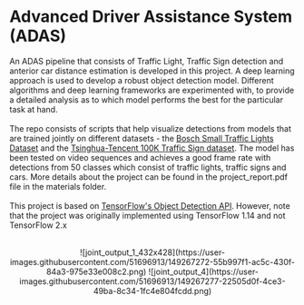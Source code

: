 # Advanced Driver Assistance System (ADAS)


An ADAS pipeline that consists of Traffic Light, Traffic Sign detection and anterior car distance estimation is developed in this project. A deep learning approach is used to develop a robust object detection model. Different algorithms and deep learning frameworks are experimented with, to provide a detailed analysis as to which model performs the best for the particular task at hand.<br/><br/>
The repo consists of scripts that help visualize detections from models that are trained jointly on different datasets - the [Bosch Small Traffic Lights Dataset](https://hci.iwr.uni-heidelberg.de/content/bosch-small-traffic-lights-dataset) and the [Tsinghua-Tencent 100K Traffic Sign dataset](https://cg.cs.tsinghua.edu.cn/traffic-sign/). The model has been tested on video sequences and achieves a good frame rate with detections from 50 classes which consist of traffic lights, traffic signs and cars. More details about the project can be found in the project_report.pdf file in the materials folder. <br/><br/>
This project is based on [TensorFlow's Object Detection API](https://github.com/tensorflow/models/tree/master/research/object_detection). However, note that the project was originally implemented using TensorFlow 1.14 and not TensorFlow 2.x <br/><br/>


<p align="center">
![joint_output_1_432x428](https://user-images.githubusercontent.com/51696913/149267272-55b997f1-ac5c-430f-84a3-975e33e008c2.png)   ![joint_output_4](https://user-images.githubusercontent.com/51696913/149267277-22505d0f-4ce3-49ba-8c34-1fc4e804fcdd.png)

</p>
<p align="center">
  <src="https://user-images.githubusercontent.com/51696913/149267272-55b997f1-ac5c-430f-84a3-975e33e008c2.png" alt="Material Bread logo">
</p>
